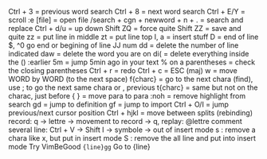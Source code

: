 Ctrl + 3 = previous word search
Ctrl + 8 = next word search 
Ctrl + E/Y = scroll 
:e [file] = open file 
/search + cgn + newword + n + . = search and replace
Ctrl + d/u = up down 
Shift ZQ = force quite 
Shift ZZ = save and quite 
zz = put line in middle 
zt = put line top 
I, a = insert stuff
D = end of line 
$, ^0 go end or begining of line JJ
num dd = delete the number of line indicated 
daw = delete the word you are on
di( = delete everything inside the () 
:earlier 5m = jump 5min ago in your text
% on a parentheses = check the closing parentheses
Ctrl + r = redo 
Ctrl + c = ESC
(maj) w = move WORD by WORD (to the next space)
f{charc} = go to the next chara (find), use ; to go the next same chara or , previous
t{charc} = same but not on the charac, just before
{ } = move para to para 
:noh = remove highlight from search
gd = jump to definition
gf = jump to import
Ctrl + O/I = jump previous/next cursor position
Ctrl + hjkl = move between splits (rebinding)
record: q → lettre → movement to record → q, replay: @lettre
comment several line: Ctrl + V -> Shift I -> symbole -> out of insert mode
s : remove a chara like x, but put in insert mode
S : remove the all line and put into insert mode
Try VimBeGood
`{line}gg` Go to {line}